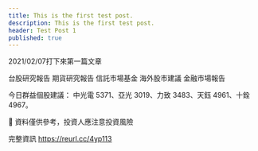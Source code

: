 ```yaml
---
title: This is the first test post.
description: This is the first test post.
header: Test Post 1
published: true
---
```

2021/02/07打下來第一篇文章


台股研究報告
期貨研究報告
信託市場基金
海外股市建議
金融市場報告

今日群益個股建議：
中光電 5371、亞光 3019、力致 3483、天鈺 4961、十銓 4967。

📝 資料僅供參考，投資人應注意投資風險

完整資訊 https://reurl.cc/4yp113

